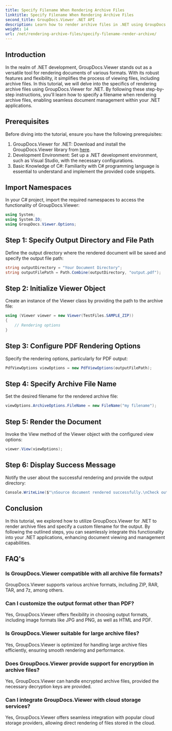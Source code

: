 ```yaml
---
title: Specify Filename When Rendering Archive Files
linktitle: Specify Filename When Rendering Archive Files
second_title: GroupDocs.Viewer .NET API
description: Learn how to render archive files in .NET using GroupDocs.Viewer, enhancing document management capabilities.
weight: 14
url: /net/rendering-archive-files/specify-filename-render-archive/
---
```

## Introduction
In the realm of .NET development, GroupDocs.Viewer stands out as a versatile tool for rendering documents of various formats. With its robust features and flexibility, it simplifies the process of viewing files, including archive files. In this tutorial, we will delve into the specifics of rendering archive files using GroupDocs.Viewer for .NET. By following these step-by-step instructions, you'll learn how to specify a filename when rendering archive files, enabling seamless document management within your .NET applications.
## Prerequisites
Before diving into the tutorial, ensure you have the following prerequisites:
1. GroupDocs.Viewer for .NET: Download and install the GroupDocs.Viewer library from [here](https://releases.groupdocs.com/viewer/net/).
2. Development Environment: Set up a .NET development environment, such as Visual Studio, with the necessary configurations.
3. Basic Knowledge of C#: Familiarity with C# programming language is essential to understand and implement the provided code snippets.

## Import Namespaces
In your C# project, import the required namespaces to access the functionality of GroupDocs.Viewer:
```csharp
using System;
using System.IO;
using GroupDocs.Viewer.Options;
```
## Step 1: Specify Output Directory and File Path
Define the output directory where the rendered document will be saved and specify the output file path:
```csharp
string outputDirectory = "Your Document Directory";
string outputFilePath = Path.Combine(outputDirectory, "output.pdf");
```
## Step 2: Initialize Viewer Object
Create an instance of the Viewer class by providing the path to the archive file:
```csharp
using (Viewer viewer = new Viewer(TestFiles.SAMPLE_ZIP))
{
    // Rendering options
}
```
## Step 3: Configure PDF Rendering Options
Specify the rendering options, particularly for PDF output:
```csharp
PdfViewOptions viewOptions = new PdfViewOptions(outputFilePath);
```
## Step 4: Specify Archive File Name
Set the desired filename for the rendered archive file:
```csharp
viewOptions.ArchiveOptions.FileName = new FileName("my filename");
```
## Step 5: Render the Document
Invoke the View method of the Viewer object with the configured view options:
```csharp
viewer.View(viewOptions);
```
## Step 6: Display Success Message
Notify the user about the successful rendering and provide the output directory:
```csharp
Console.WriteLine($"\nSource document rendered successfully.\nCheck output in {outputDirectory}.");
```

## Conclusion
In this tutorial, we explored how to utilize GroupDocs.Viewer for .NET to render archive files and specify a custom filename for the output. By following the outlined steps, you can seamlessly integrate this functionality into your .NET applications, enhancing document viewing and management capabilities.
## FAQ's
### Is GroupDocs.Viewer compatible with all archive file formats?
GroupDocs.Viewer supports various archive formats, including ZIP, RAR, TAR, and 7z, among others.
### Can I customize the output format other than PDF?
Yes, GroupDocs.Viewer offers flexibility in choosing output formats, including image formats like JPG and PNG, as well as HTML and PDF.
### Is GroupDocs.Viewer suitable for large archive files?
Yes, GroupDocs.Viewer is optimized for handling large archive files efficiently, ensuring smooth rendering and performance.
### Does GroupDocs.Viewer provide support for encryption in archive files?
Yes, GroupDocs.Viewer can handle encrypted archive files, provided the necessary decryption keys are provided.
### Can I integrate GroupDocs.Viewer with cloud storage services?
Yes, GroupDocs.Viewer offers seamless integration with popular cloud storage providers, allowing direct rendering of files stored in the cloud.
